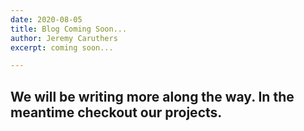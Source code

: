 ```yaml
---
date: 2020-08-05
title: Blog Coming Soon...
author: Jeremy Caruthers
excerpt: coming soon...

---
```

## We will be writing more along the way. In the meantime checkout our projects.